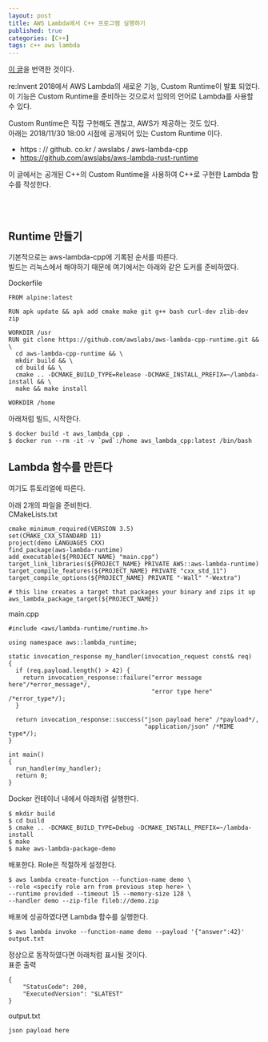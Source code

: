 ```yaml
---
layout: post
title: AWS Lambda에서 C++ 프로그램 실행하기
published: true
categories: [C++]
tags: c++ aws lambda
---
```

[이 글](https://qiita.com/kyamamoto9120/items/bc487688184f13b0c5e2 )을 번역한 것이다.  

re:Invent 2018에서 AWS Lambda의 새로운 기능, Custom Runtime이 발표 되었다.  
이 기능은 Custom Runtime을 준비하는 것으로서 임의의 언어로 Lambda를 사용할 수 있다.  

Custom Runtime은 직접 구현해도 괜찮고, AWS가 제공하는 것도 있다.  
아래는 2018/11/30 18:00 시점에 공개되어 있는 Custom Runtime 이다.   
- https : // github. co.kr / awslabs / aws-lambda-cpp  
- https://github.com/awslabs/aws-lambda-rust-runtime  
  
이 글에서는 공개된 C++의 Custom Runtime을 사용하여 C++로 구현한 Lambda 함수를 작성한다.  

<br/>
<br/>
  
## Runtime 만들기
기본적으로는 aws-lambda-cpp에 기록된 순서를 따른다.  
빌드는 리눅스에서 해야하기 때문에 여기에서는 아래와 같은 도커를 준비하였다.  

Dockerfile
```
FROM alpine:latest

RUN apk update && apk add cmake make git g++ bash curl-dev zlib-dev zip

WORKDIR /usr
RUN git clone https://github.com/awslabs/aws-lambda-cpp-runtime.git && \
  cd aws-lambda-cpp-runtime && \
  mkdir build && \
  cd build && \
  cmake .. -DCMAKE_BUILD_TYPE=Release -DCMAKE_INSTALL_PREFIX=~/lambda-install && \
  make && make install

WORKDIR /home
```
  
아래처럼 빌드, 시작한다.  
```
$ docker build -t aws_lambda_cpp .
$ docker run --rm -it -v `pwd`:/home aws_lambda_cpp:latest /bin/bash
```
  
  
  
## Lambda 함수를 만든다
여기도 튜토리얼에 따른다.  

아래 2개의 파일을 준비한다.  
CMakeLists.txt  
```
cmake_minimum_required(VERSION 3.5)
set(CMAKE_CXX_STANDARD 11)
project(demo LANGUAGES CXX)
find_package(aws-lambda-runtime)
add_executable(${PROJECT_NAME} "main.cpp")
target_link_libraries(${PROJECT_NAME} PRIVATE AWS::aws-lambda-runtime)
target_compile_features(${PROJECT_NAME} PRIVATE "cxx_std_11")
target_compile_options(${PROJECT_NAME} PRIVATE "-Wall" "-Wextra")

# this line creates a target that packages your binary and zips it up
aws_lambda_package_target(${PROJECT_NAME})
```  

main.cpp  
```
#include <aws/lambda-runtime/runtime.h>

using namespace aws::lambda_runtime;

static invocation_response my_handler(invocation_request const& req)
{
  if (req.payload.length() > 42) {
    return invocation_response::failure("error message here"/*error_message*/,
                                        "error type here" /*error_type*/);
  }

  return invocation_response::success("json payload here" /*payload*/,
                                      "application/json" /*MIME type*/);
}

int main()
{
  run_handler(my_handler);
  return 0;
}
```
  
Docker 컨테이너 내에서 아래처럼 실행한다.  
```
$ mkdir build
$ cd build
$ cmake .. -DCMAKE_BUILD_TYPE=Debug -DCMAKE_INSTALL_PREFIX=~/lambda-install
$ make
$ make aws-lambda-package-demo
```
  
  
배포한다. Role은 적절하게 설정한다.  
```
$ aws lambda create-function --function-name demo \
--role <specify role arn from previous step here> \
--runtime provided --timeout 15 --memory-size 128 \
--handler demo --zip-file fileb://demo.zip
```
  
배포에 성공하였다면 Lambda 함수를 실행한다.  
```
$ aws lambda invoke --function-name demo --payload '{"answer":42}' output.txt
```
  
  
정상으로 동작하였다면 아래처럼 표시될 것이다.  
표준 출력  
```
{
    "StatusCode": 200,
    "ExecutedVersion": "$LATEST"
}
```  
output.txt  
```
json payload here
```  

